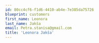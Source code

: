 ```yaml
---
id: 80cc4cf6-f1d6-4410-ab4e-7e385da75726
blueprint: customers
first_name: Leonora
last_name: Jakša
email: Petra.stanisa@gmail.com
title: 'Leonora Jakša'
---
```

